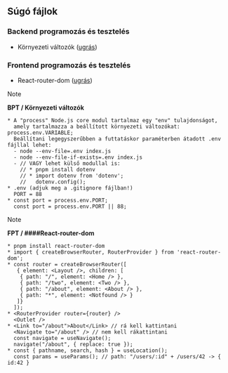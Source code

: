 ## Súgó fájlok

### Backend programozás és tesztelés
- Környezeti változók ([ugrás](#bpt_environment))

### Frontend programozás és tesztelés
- React-router-dom ([ugrás](#fpt_react_router_dom))

<a name="bpt_environment"></a>
> [!NOTE]
> **BPT / Környezeti változók**

```
* A "process" Node.js core modul tartalmaz egy "env" tulajdonságot,
  amely tartalmazza a beállított környezeti változókat: process.env.VARIABLE;
  Beállítani legegyszerűbben a futtatáskor paraméterben átadott .env fájllal lehet:
  - node --env-file=.env index.js
  - node --env-file-if-exists=.env index.js
  - // VAGY lehet külső modullal is:
    // * pnpm install dotenv
    // * import dotenv from 'dotenv';
    //   dotenv.config();
* .env (adjuk meg a .gitignore fájlban!)
  PORT = 88
* const port = process.env.PORT;
  const port = process.env.PORT || 88;
```

<a name="fpt_react_router_dom"></a>
> [!NOTE]
> **FPT / ####React-router-dom**

```
* pnpm install react-router-dom
* import { createBrowserRouter, RouterProvider } from 'react-router-dom';
* const router = createBrowserRouter([
   { element: <Layout />, children: [
    { path: "/", element: <Home /> },
    { path: "/two", element: <Two /> },
    { path: "/about", element: <About /> },
    { path: "*", element: <Notfound /> }
   ]}
  ]);
* <RouterProvider router={router} />
  <Outlet />
* <Link to="/about">About</Link> // rá kell kattintani
  <Navigate to="/about" /> // nem kell rákattintani
  const navigate = useNavigate();
  navigate("/about", { replace: true });
* const { pathname, search, hash } = useLocation();
  const params = useParams(); // path: "/users/:id" + /users/42 -> { id:42 }
```
